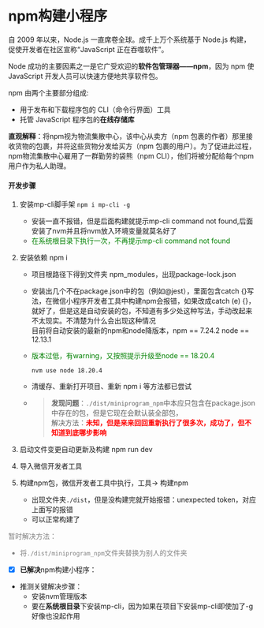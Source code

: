 # npm构建小程序
自 2009 年以来，Node.js 一直席卷全球。成千上万个系统基于 Node.js 构建，促使开发者在社区宣称“JavaScript 正在吞噬软件”。  

Node 成功的主要因素之一是它广受欢迎的**软件包管理器——npm**，因为 npm 使 JavaScript 开发人员可以快速方便地共享软件包。  

npm 由两个主要部分组成:  
- 用于发布和下载程序包的 CLI（命令行界面）工具  
- 托管 JavaScript 程序包的**在线存储库**

**直观解释**：将npm视为物流集散中心，该中心从卖方（npm 包裹的作者）那里接收货物的包裹，并将这些货物分发给买方（npm 包裹的用户）。为了促进此过程，npm物流集散中心雇用了一群勤劳的袋熊（npm CLI），他们将被分配给每个npm用户作为私人助理。

#### 开发步骤
1. 安装mp-cli脚手架 `npm i mp-cli -g`  
    - 安装一直不报错，但是后面构建就提示mp-cli command not found,后面安装了nvm并且将nvm放入环境变量就莫名好了  
   - <font color=green>在系统根目录下执行一次，不再提示mp-cli command not found</font>

2. 安装依赖  npm i  
   - 项目根路径下得到文件夹 npm_modules，出现package-lock.json   

   - 安装出几个不在package.json中的包（例如@jest），里面包含catch {}写法，在微信小程序开发者工具中构建npm会报错，如果改成catch (e) {}，就好了，但是这是自动安装的包，不知道有多少处这种写法，手动改起来不太现实。不清楚为什么会出现这种情况  
目前将自动安装的最新的npm和node降版本，npm == 7.24.2 node == 12.13.1
   - <font color=green>版本过低，有warning，又按照提示升级至node == 18.20.4</font>  

        `nvm use node 18.20.4`

   - 清缓存、重新打开项目、重新 npm i 等方法都已尝试

   - >**发现问题**：`./dist/miniprogram_npm`中本应只包含在package.json中存在的包，但是它现在会默认装全部包，  
解决方法：<font color=red>**未知，但是来来回回重新执行了很多次，成功了，但不知道到底哪步影响**</font>

3. 启动文件变更自动更新及构建 npm run dev  
4. 导入微信开发者工具  
5. 构建npm包，微信开发者工具中执行，工具-> 构建npm  
   - 出现文件夹`./dist`，但是没构建完就开始报错：unexpected token，对应上面写的报错
   - 可以正常构建了

<font color=grey>暂时解决方法：  
- 将`./dist/miniprogram_npm`文件夹替换为别人的文件夹  
</font>
 
- [x] **已解决**npm构建小程序：
- 推测关键解决步骤：
  - 安装nvm管理版本
  - 要在**系统根目录**下安装mp-cli，因为如果在项目下安装mp-cli即使加了-g 好像也没起作用
